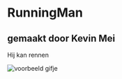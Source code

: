 # RunningMan

## gemaakt door Kevin Mei

Hij kan rennen


![voorbeeld gifje](../MyFirstUnityGame/image/sigma.gif)

